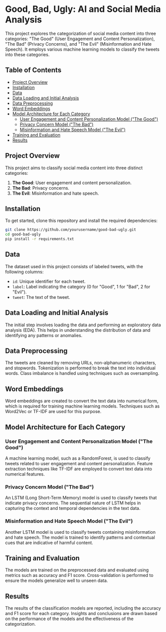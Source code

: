 # Good, Bad, Ugly: AI and Social Media Analysis

This project explores the categorization of social media content into three categories: "The Good" (User Engagement and Content Personalization), "The Bad" (Privacy Concerns), and "The Evil" (Misinformation and Hate Speech). It employs various machine learning models to classify the tweets into these categories.

## Table of Contents

- [Project Overview](#project-overview)
- [Installation](#installation)
- [Data](#data)
- [Data Loading and Initial Analysis](#data-loading-and-initial-analysis)
- [Data Preprocessing](#data-preprocessing)
- [Word Embeddings](#word-embeddings)
- [Model Architecture for Each Category](#model-architecture-for-each-category)
  - [User Engagement and Content Personalization Model ("The Good")](#user-engagement-and-content-personalization-model-the-good)
  - [Privacy Concern Model ("The Bad")](#privacy-concern-model-the-bad)
  - [Misinformation and Hate Speech Model ("The Evil")](#misinformation-and-hate-speech-model-the-evil)
- [Training and Evaluation](#training-and-evaluation)
- [Results](#results)

## Project Overview

This project aims to classify social media content into three distinct categories:
1. **The Good**: User engagement and content personalization.
2. **The Bad**: Privacy concerns.
3. **The Evil**: Misinformation and hate speech.

## Installation

To get started, clone this repository and install the required dependencies:

```sh
git clone https://github.com/yourusername/good-bad-ugly.git
cd good-bad-ugly
pip install -r requirements.txt
```

## Data

The dataset used in this project consists of labeled tweets, with the following columns:
- `id`: Unique identifier for each tweet.
- `label`: Label indicating the category (0 for "Good", 1 for "Bad", 2 for "Evil").
- `tweet`: The text of the tweet.

## Data Loading and Initial Analysis

The initial step involves loading the data and performing an exploratory data analysis (EDA). This helps in understanding the distribution of data and identifying any patterns or anomalies.

## Data Preprocessing

The tweets are cleaned by removing URLs, non-alphanumeric characters, and stopwords. Tokenization is performed to break the text into individual words. Class imbalance is handled using techniques such as oversampling.

## Word Embeddings

Word embeddings are created to convert the text data into numerical form, which is required for training machine learning models. Techniques such as Word2Vec or TF-IDF are used for this purpose.

## Model Architecture for Each Category

### User Engagement and Content Personalization Model ("The Good")

A machine learning model, such as a RandomForest, is used to classify tweets related to user engagement and content personalization. Feature extraction techniques like TF-IDF are employed to convert text data into numerical features.

### Privacy Concern Model ("The Bad")

An LSTM (Long Short-Term Memory) model is used to classify tweets that indicate privacy concerns. The sequential nature of LSTM helps in capturing the context and temporal dependencies in the text data.

### Misinformation and Hate Speech Model ("The Evil")

Another LSTM model is used to classify tweets containing misinformation and hate speech. The model is trained to identify patterns and contextual cues that are indicative of harmful content.

## Training and Evaluation

The models are trained on the preprocessed data and evaluated using metrics such as accuracy and F1 score. Cross-validation is performed to ensure the models generalize well to unseen data.

## Results

The results of the classification models are reported, including the accuracy and F1 score for each category. Insights and conclusions are drawn based on the performance of the models and the effectiveness of the categorization.

